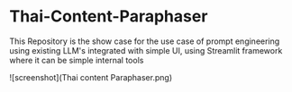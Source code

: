 # Thai-Content-Paraphaser
This Repository is the show case for the use case of prompt engineering using existing LLM's integrated with simple UI, using Streamlit framework where it can be simple internal tools

![screenshot](Thai content Paraphaser.png)
